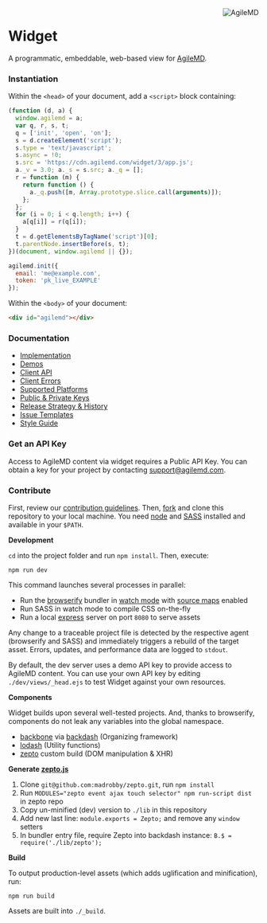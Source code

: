 <a href="http://promisesaplus.com/">
    <img src="https://cdn.agilemd.com/assets/logo/github_hxvvitf8.png" alt="AgileMD" title="by AgileMD, Inc." align="right" />
</a>

Widget
======

A programmatic, embeddable, web-based view for [AgileMD](http://www.agilemd.com).


### Instantiation

Within the `<head>` of your document, add a `<script>` block containing:

```javascript
(function (d, a) {
  window.agilemd = a;
  var q, r, s, t;
  q = ['init', 'open', 'on'];
  s = d.createElement('script');
  s.type = 'text/javascript';
  s.async = !0;
  s.src = 'https://cdn.agilemd.com/widget/3/app.js';
  a._v = 3.0; a._s = s.src; a._q = [];
  r = function (m) {
    return function () {
      a._q.push([m, Array.prototype.slice.call(arguments)]);
    };
  };
  for (i = 0; i < q.length; i++) {
    a[q[i]] = r(q[i]);
  }
  t = d.getElementsByTagName('script')[0];
  t.parentNode.insertBefore(s, t);
})(document, window.agilemd || {});

agilemd.init({
  email: 'me@example.com',
  token: 'pk_live_EXAMPLE'
});
```

Within the `<body>` of your document:

```html
<div id="agilemd"></div>
```


### Documentation

- [Implementation](https://github.com/agilemd/widget/wiki/Implementation)
- [Demos](http://agilemd.github.io/widget)
- [Client API](https://github.com/agilemd/widget/wiki/Client-API)
- [Client Errors](https://github.com/agilemd/widget/wiki/Client-Errors)
- [Supported Platforms](https://github.com/agilemd/widget/wiki/Supported-Platforms)
- [Public & Private Keys](https://github.com/agilemd/widget/wiki/Public-&-Private-Keys)
- [Release Strategy & History](https://github.com/agilemd/widget/wiki/Release-Strategy-&-History)
- [Issue Templates](https://github.com/agilemd/widget/wiki/Issue-Templates)
- [Style Guide](https://github.com/agilemd/widget/wiki/Style-Guide)


### Get an API Key

Access to AgileMD content via widget requires a Public API Key. You can obtain a key for your project by contacting support@agilemd.com.


### Contribute

First, review our [contribution guidelines](https://github.com/agilemd/widget/blob/master/CONTRIBUTING.md). Then, [fork](https://github.com/agilemd/widget/fork) and clone this repository to your local machine. You need [node](http://nodejs.org) and [SASS](http://sass-lang.com) installed and available in your `$PATH`.

**Development**

`cd` into the project folder and run `npm install`. Then, execute:

```
npm run dev
```

This command launches several processes in parallel:

- Run the [browserify](http://browserify.org) bundler in [watch mode](https://github.com/substack/watchify) with [source maps](https://developer.chrome.com/devtools/docs/javascript-debugging#source-maps) enabled
- Run SASS in watch mode to compile CSS on-the-fly
- Run a local [express](http://expressjs.com) server on port `8080` to serve assets

Any change to a traceable project file is detected by the respective agent (browserify and SASS) and immediately triggers a rebuild of the target asset. Errors, updates, and performance data are logged to `stdout`.

By default, the dev server uses a demo API key to provide access to AgileMD content. You can use your own API key by editing `./dev/views/_head.ejs` to test Widget against your own resources.

**Components**

Widget builds upon several well-tested projects. And, thanks to browserify, components do not leak any variables into the global namespace.

- [backbone](http://backbonejs.org) via [backdash](https://www.npmjs.org/package/backdash) (Organizing framework)
- [lodash](http://lodash.com/docs) (Utility functions)
- [zepto](http://zeptojs.com/) custom build (DOM manipulation & XHR)

**Generate [zepto.js](https://github.com/madrobby/zepto/blob/master/README.md)**

1. Clone `git@github.com:madrobby/zepto.git`, run `npm install`
2. Run `MODULES="zepto event ajax touch selector" npm run-script dist` in zepto repo
3. Copy un-minified (dev) version to `./lib` in this repository
4. Add new last line: `module.exports = Zepto;` and remove any `window` setters
5. In bundler entry file, require Zepto into backdash instance: `B.$ = require('./lib/zepto');`

**Build**

To output production-level assets (which adds uglification and minification), run:

```
npm run build
```

Assets are built into `./_build`.
